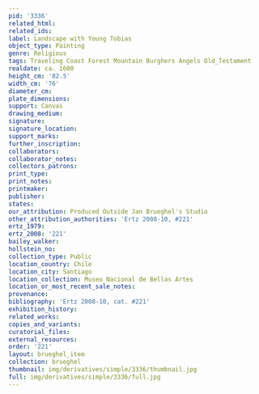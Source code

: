 ```yaml
---
pid: '3336'
related_html: 
related_ids: 
label: Landscape with Young Tobias
object_type: Painting
genre: Religious
tags: Traveling Coast Forest Mountain Burghers Angels Old_Testament
realdate: ca. 1600
height_cm: '82.5'
width_cm: '76'
diameter_cm: 
plate_dimensions: 
support: Canvas
drawing_medium: 
signature: 
signature_location: 
support_marks: 
further_inscription: 
collaborators: 
collaborator_notes: 
collectors_patrons: 
print_type: 
print_notes: 
printmaker: 
publisher: 
states: 
our_attribution: Produced Outside Jan Brueghel's Studio
other_attribution_authorities: 'Ertz 2008-10, #221'
ertz_1979: 
ertz_2008: '221'
bailey_walker: 
hollstein_no: 
collection_type: Public
location_country: Chile
location_city: Santiago
location_collection: Museo Nacional de Bellas Artes
location_or_most_recent_sale_notes: 
provenance: 
bibliography: 'Ertz 2008-10, cat. #221'
exhibition_history: 
related_works: 
copies_and_variants: 
curatorial_files: 
external_resources: 
order: '221'
layout: brueghel_item
collection: brueghel
thumbnail: img/derivatives/simple/3336/thumbnail.jpg
full: img/derivatives/simple/3336/full.jpg
---
```

